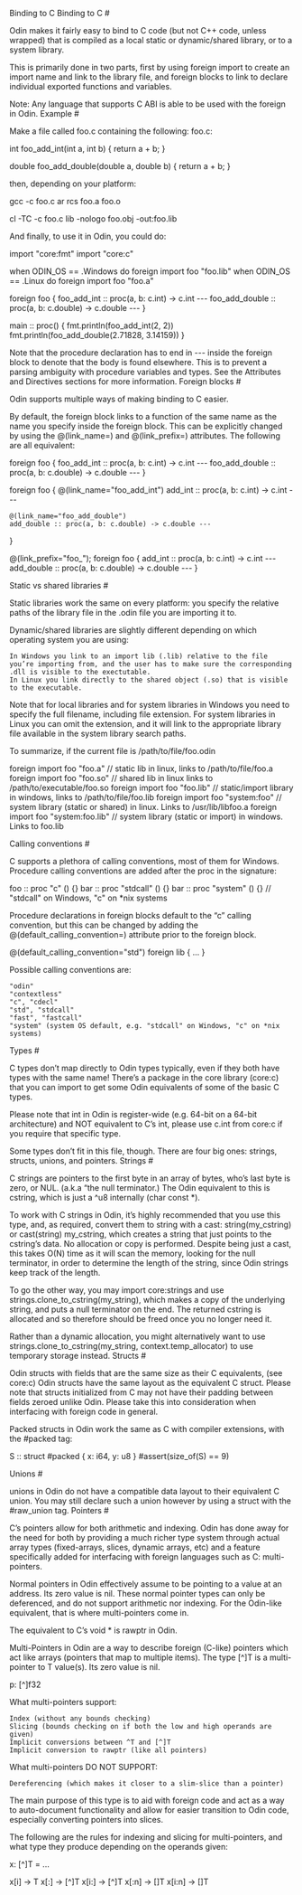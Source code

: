 Binding to C
Binding to C #

Odin makes it fairly easy to bind to C code (but not C++ code, unless wrapped) that is compiled as a local static or dynamic/shared library, or to a system library.

This is primarily done in two parts, first by using foreign import to create an import name and link to the library file, and foreign blocks to link to declare individual exported functions and variables.

Note: Any language that supports C ABI is able to be used with the foreign in Odin.
Example #

Make a file called foo.c containing the following: foo.c:

int foo_add_int(int a, int b) {
    return a + b;
}

double foo_add_double(double a, double b) {
    return a + b;
}

then, depending on your platform:

gcc -c foo.c
ar rcs foo.a foo.o

cl -TC -c foo.c
lib -nologo foo.obj -out:foo.lib

And finally, to use it in Odin, you could do:

import "core:fmt"
import "core:c"

when ODIN_OS == .Windows do foreign import foo "foo.lib"
when ODIN_OS == .Linux   do foreign import foo "foo.a"

foreign foo {
    foo_add_int    :: proc(a, b: c.int)    -> c.int ---
    foo_add_double :: proc(a, b: c.double) -> c.double ---
}

main :: proc() {
    fmt.println(foo_add_int(2, 2))
    fmt.println(foo_add_double(2.71828, 3.14159))
}

Note that the procedure declaration has to end in --- inside the foreign block to denote that the body is found elsewhere. This is to prevent a parsing ambiguity with procedure variables and types. See the Attributes and Directives sections for more information.
Foreign blocks #

Odin supports multiple ways of making binding to C easier.

By default, the foreign block links to a function of the same name as the name you specify inside the foreign block. This can be explicitly changed by using the @(link_name=<string>) and @(link_prefix=<string>) attributes. The following are all equivalent:

foreign foo {
    foo_add_int    :: proc(a, b: c.int)    -> c.int ---
    foo_add_double :: proc(a, b: c.double) -> c.double ---
}

foreign foo {
    @(link_name="foo_add_int")
    add_int :: proc(a, b: c.int) -> c.int ---

    @(link_name="foo_add_double")
    add_double :: proc(a, b: c.double) -> c.double ---
}

@(link_prefix="foo_");
foreign foo {
    add_int    :: proc(a, b: c.int)    -> c.int ---
    add_double :: proc(a, b: c.double) -> c.double ---
}

Static vs shared libraries #

Static libraries work the same on every platform: you specify the relative paths of the library file in the .odin file you are importing it to.

Dynamic/shared libraries are slightly different depending on which operating system you are using:

    In Windows you link to an import lib (.lib) relative to the file you’re importing from, and the user has to make sure the corresponding .dll is visible to the exectutable.
    In Linux you link directly to the shared object (.so) that is visible to the executable.

Note that for local libraries and for system libraries in Windows you need to specify the full filename, including file extension. For system libraries in Linux you can omit the extension, and it will link to the appropriate library file available in the system library search paths.

To summarize, if the current file is /path/to/file/foo.odin

foreign import foo "foo.a"          // static lib in linux, links to /path/to/file/foo.a
foreign import foo "foo.so"         // shared lib in linux links to /path/to/executable/foo.so
foreign import foo "foo.lib"        // static/import library in windows, links to /path/to/file/foo.lib
foreign import foo "system:foo"     // system library (static or shared) in linux. Links to /usr/lib/libfoo.a
foreign import foo "system:foo.lib" // system library (static or import) in windows. Links to foo.lib

Calling conventions #

C supports a plethora of calling conventions, most of them for Windows. Procedure calling conventions are added after the proc in the signature:

foo :: proc "c" () {}
bar :: proc "stdcall" () {}
bar :: proc "system" () {} // "stdcall" on Windows, "c" on *nix systems

Procedure declarations in foreign blocks default to the “c” calling convention, but this can be changed by adding the @(default_calling_convention=<string>) attribute prior to the foreign block.

@(default_calling_convention="std")
foreign lib {
    ...
}

Possible calling conventions are:

    "odin"
    "contextless"
    "c", "cdecl"
    "std", "stdcall"
    "fast", "fastcall"
    "system" (system OS default, e.g. "stdcall" on Windows, "c" on *nix systems)

Types #

C types don’t map directly to Odin types typically, even if they both have types with the same name! There’s a package in the core library (core:c) that you can import to get some Odin equivalents of some of the basic C types.

Please note that int in Odin is register-wide (e.g. 64-bit on a 64-bit architecture) and NOT equivalent to C’s int, please use c.int from core:c if you require that specific type.

Some types don’t fit in this file, though. There are four big ones: strings, structs, unions, and pointers.
Strings #

C strings are pointers to the first byte in an array of bytes, who’s last byte is zero, or NUL. (a.k.a “the null terminator.) The Odin equivalent to this is cstring, which is just a ^u8 internally (char const *).

To work with C strings in Odin, it’s highly recommended that you use this type, and, as required, convert them to string with a cast: string(my_cstring) or cast(string) my_cstring, which creates a string that just points to the cstring’s data. No allocation or copy is performed. Despite being just a cast, this takes O(N) time as it will scan the memory, looking for the null terminator, in order to determine the length of the string, since Odin strings keep track of the length.

To go the other way, you may import core:strings and use strings.clone_to_cstring(my_string), which makes a copy of the underlying string, and puts a null terminator on the end. The returned cstring is allocated and so therefore should be freed once you no longer need it.

Rather than a dynamic allocation, you might alternatively want to use strings.clone_to_cstring(my_string, context.temp_allocator) to use temporary storage instead.
Structs #

Odin structs with fields that are the same size as their C equivalents, (see core:c) Odin structs have the same layout as the equivalent C struct. Please note that structs initialized from C may not have their padding between fields zeroed unlike Odin. Please take this into consideration when interfacing with foreign code in general.

Packed structs in Odin work the same as C with compiler extensions, with the #packed tag:

S :: struct #packed { x: i64, y: u8 }
#assert(size_of(S) == 9)

Unions #

unions in Odin do not have a compatible data layout to their equivalent C union. You may still declare such a union however by using a struct with the #raw_union tag.
Pointers #

C’s pointers allow for both arithmetic and indexing. Odin has done away for the need for both by providing a much richer type system through actual array types (fixed-arrays, slices, dynamic arrays, etc) and a feature specifically added for interfacing with foreign languages such as C: multi-pointers.

Normal pointers in Odin effectively assume to be pointing to a value at an address. Its zero value is nil. These normal pointer types can only be deferenced, and do not support arithmetic nor indexing. For the Odin-like equivalent, that is where multi-pointers come in.

The equivalent to C’s void * is rawptr in Odin.

Multi-Pointers in Odin are a way to describe foreign (C-like) pointers which act like arrays (pointers that map to multiple items). The type [^]T is a multi-pointer to T value(s). Its zero value is nil.

p: [^]f32

What multi-pointers support:

    Index (without any bounds checking)
    Slicing (bounds checking on if both the low and high operands are given)
    Implicit conversions between ^T and [^]T
    Implicit conversion to rawptr (like all pointers)

What multi-pointers DO NOT SUPPORT:

    Dereferencing (which makes it closer to a slim-slice than a pointer)

The main purpose of this type is to aid with foreign code and act as a way to auto-document functionality and allow for easier transition to Odin code, especially converting pointers into slices.

The following are the rules for indexing and slicing for multi-pointers, and what type they produce depending on the operands given:

x: [^]T = ...

x[i]   -> T
x[:]   -> [^]T
x[i:]  -> [^]T
x[:n]  -> []T
x[i:n] -> []T
